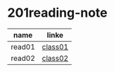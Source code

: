 # 201reading-note



| name | linke |
|------|-------|
|read01 | [class01](class01)|
|read02 | [class02](class-02)

